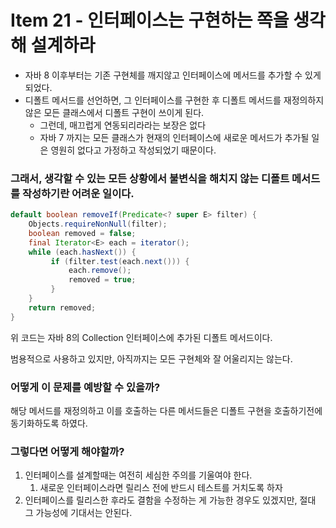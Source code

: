 # Item 21 - 인터페이스는 구현하는 쪽을 생각해 설계하라

- 자바 8 이후부터는 기존 구현체를 깨지않고 인터페이스에 메서드를 추가할 수 있게 되었다.
- 디폴트 메서드를 선언하면, 그 인터페이스를 구현한 후 디폴트 메서드를 재정의하지 않은 모든 클래스에서 디폴트 구현이 쓰이게 된다.
    - 그런데, 매끄럽게 연동되리라라는 보장은 없다
    - 자바 7 까지는 모든 클래스가 현재의 인터페이스에 새로운 메서드가 추가될 일은 영원히 없다고 가정하고 작성되었기 때문이다.

### 그래서, 생각할 수 있는 모든 상황에서 불변식을 해치지 않는 디폴트 메서드를 작성하기란 어려운 일이다.

```java
default boolean removeIf(Predicate<? super E> filter) {  
	Objects.requireNonNull(filter);  
	boolean removed = false;  
	final Iterator<E> each = iterator();  
	while (each.hasNext()) {  
		 if (filter.test(each.next())) {  
			 each.remove();  
			 removed = true;  
		 }  
	}  
	return removed;  
}
```

위 코드는 자바 8의 Collection 인터페이스에 추가된 디폴트 메서드이다.

범용적으로 사용하고 있지만, 아직까지는 모든 구현체와 잘 어울리지는 않는다.

### 어떻게 이 문제를 예방할 수 있을까?

해당 메서드를 재정의하고 이를 호출하는 다른 메서드들은 디폴트 구현을 호출하기전에 동기화하도록 하였다.

### 그렇다면 어떻게 해야할까?

1. 인터페이스를 설계할때는 여전히 세심한 주의를 기울여야 한다.
    1. 새로운 인터페이스라면 릴리스 전에 반드시 테스트를 거치도록 하자
2. 인터페이스를 릴리스한 후라도 결함을 수정하는 게 가능한 경우도 있겠지만, 절대 그 가능성에 기대서는 안된다.